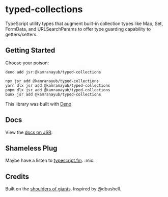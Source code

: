 # typed-collections

TypeScript utility types that augment built-in collection types like Map, Set,
FormData, and URLSearchParams to offer type guarding capability to
getters/setters.

## Getting Started

Choose your poison:

```
deno add jsr:@kamranayub/typed-collections

npx jsr add @kamranayub/typed-collections
yarn dlx jsr add @kamranayub/typed-collections
pnpm dlx jsr add @kamranayub/typed-collections
bunx jsr add @kamranayub/typed-collections
```

This library was built with [Deno](https://deno.com).

## Docs

View the [docs on JSR](https://jsr.io/@kamranayub/typed-collections/doc).

## Shameless Plug

Maybe have a listen to [typescript.fm](https://typescript.fm). :mic:

## Credits

Built on the [shoulders of giants](https://stackoverflow.com/a/73467859/109458). Inspired by @dbushell.